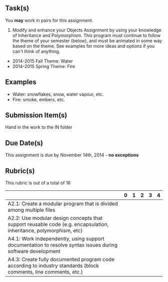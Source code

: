 Task(s)
-------
You **may** work in pairs for this assignment.

1. Modify and enhance your Objects Assignment by using your knowledge of Inheritance and Polymorphism. This program must continue to follow the theme of your semester (below), and must be animated in some way based on the theme.  See examples for more ideas and options if you can't think of anything.

* 2014-2015 Fall Theme: Water
* 2014-2015 Spring Theme: Fire

Examples
----------
  * Water: snowflakes, snow, water vapour, etc.
  * Fire: smoke, embers, etc. 

Submission Item(s)
------------------
Hand in the work to the IN folder

Due Date(s)
-----------
This assignment is due by November 14th, 2014 - **no exceptions**

Rubric(s)
---------
This rubric is out of a total of 16

| | 0 | 1 | 2 | 3 | 4 |
|---| --- | --- | --- | --- | --- |
|A2.1: Create a modular program that is divided among multiple files  | | | | | |
|A2.2: Use modular design concepts that support reusable code (e.g. encapsulation, inheritance, polymorphism, etc)  | | | | | |
|A4.1: Work independently, using support documentation to resolve syntax issues during software development  | | | | | |
|A4.3: Create fully documented program code according to industry standards (block comments, line comments, etc.)  | | | | | |
